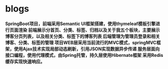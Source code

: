 # blogs
#### SpringBoot项目，前端采用Semantic UI框架搭建，使用thymeleaf模板引擎进行页面渲染 前端展示分首页、分类、标签、归档以及关于我五个板块，主要展示博客分页列表，以及相关分类、标签下的博客列表 后端管理为管理员登录和相关博客、分类、标签的管理 项目WEB层采用当前流行的MVC模式，springMVC框架，使用Ajax技术实现局部动态刷新，引用JSON实现数据异步传递 服务层面向接口编程，使用代理模式，由Spring托管，持久层使用Hibernate框架 采用Redis缓存实现快速响应。
